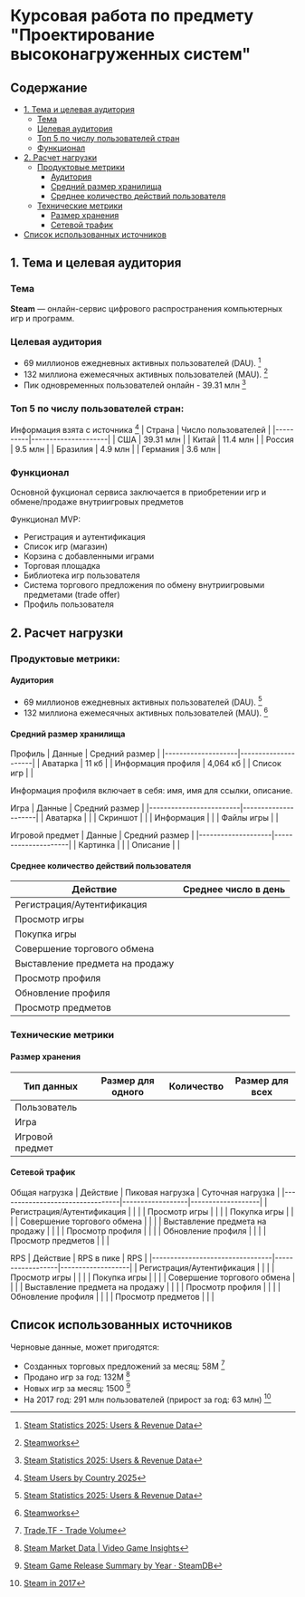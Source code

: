 # Курсовая работа по предмету "Проектирование высоконагруженных систем"

## Содержание
- [1. Тема и целевая аудитория](#1-тема-и-целевая-аудитория)
  - [Тема](#тема)
  - [Целевая аудитория](#целевая-аудитория)
  - [Топ 5 по числу пользователей стран](#топ-5-по-числу-пользователей-стран)
  - [Функционал](#функционал)
- [2. Расчет нагрузки](#2-расчет-нагрузки)
  - [Продуктовые метрики](#продуктовые-метрики)
    - [Аудитория](#аудитория)
    - [Средний размер хранилища](#средний-размер-хранилища)
    - [Среднее количество действий пользователя](#среднее-количество-действий-пользователя)
  - [Технические метрики](#технические-метрики)
    - [Размер хранения](#размер-хранения)
    - [Сетевой трафик](#сетевой-трафик)
- [Список использованных источников](#список-использованных-источников)

## 1. Тема и целевая аудитория

### Тема
  **Steam** — онлайн-сервис цифрового распространения компьютерных игр и программ.

### Целевая аудитория
  - 69 миллионов ежедневных активных пользователей (DAU). [^2]
  - 132 миллиона ежемесячных активных пользователей (MAU). [^1]
  - Пик одновременных пользователей онлайн - 39.31 млн [^2]

### Топ 5 по числу пользователей стран:
  Информация взята с источника [^3]
  | Страна   | Число пользователей |
  |----------|---------------------|
  | США      | 39.31 млн           |
  | Китай    | 11.4 млн            |
  | Россия   | 9.5 млн             |
  | Бразилия | 4.9 млн             |
  | Германия | 3.6 млн             |

### Функционал
 Основной фукционал сервиса заключается в приобретении игр и обмене/продаже внутриигровых предметов

 Функционал MVP:
 - Регистрация и аутентификация
 - Список игр (магазин)
 - Корзина с добавленными играми
 - Торговая площадка
 - Библиотека игр пользователя
 - Система торгового предложения по обмену внутриигровыми предметами (trade offer)
 - Профиль пользователя

## 2. Расчет нагрузки
### Продуктовые метрики:
#### Аудитория
- 69 миллионов ежедневных активных пользователей (DAU). [^2]
- 132 миллиона ежемесячных активных пользователей (MAU). [^1]
#### Средний размер хранилища
Профиль
| Данные             | Средний размер      |
|--------------------|---------------------|
| Аватарка           | 11 кб               |
| Информация профиля | 4,064 кб            |
| Список игр         |                     |

Информация профиля включает в себя: имя, имя для ссылки, описание.

Игра
| Данные                  | Средний размер      |
|-------------------------|---------------------|
| Аватарка                |                     |
| Скриншот                |                     |
| Информация              |                     |
| Файлы игры              |                     |

Игровой предмет
| Данные             | Средний размер      |
|--------------------|---------------------|
| Картинка           |                     |
| Описание           |                     |

#### Среднее количество действий пользователя
| Действие                        | Среднее число в день |
|---------------------------------|----------------------|
| Регистрация/Аутентификация      |                      |
| Просмотр игры                   |                      |
| Покупка игры                    |                      |
| Совершение торгового обмена     |                      |
| Выставление предмета на продажу |                      |
| Просмотр профиля                |                      |
| Обновление профиля              |                      |
| Просмотр предметов              |                      |

### Технические метрики
#### Размер хранения
| Тип данных      | Размер для одного | Количество | Размер для всех |
|-----------------|-------------------|------------|-----------------|
| Пользователь    |                   |            |                 |
| Игра            |                   |            |                 |
| Игровой предмет |                   |            |                 |

#### Сетевой трафик
Общая нагрузка
| Действие                        | Пиковая нагрузка | Суточная нагрузка |
|---------------------------------|------------------|-------------------|
| Регистрация/Аутентификация      |                  |                   |
| Просмотр игры                   |                  |                   |
| Покупка игры                    |                  |                   |
| Совершение торгового обмена     |                  |                   |
| Выставление предмета на продажу |                  |                   |
| Просмотр профиля                |                  |                   |
| Обновление профиля              |                  |                   |
| Просмотр предметов              |                  |                   |

RPS
| Действие                        | RPS в пике       | RPS               |
|---------------------------------|------------------|-------------------|
| Регистрация/Аутентификация      |                  |                   |
| Просмотр игры                   |                  |                   |
| Покупка игры                    |                  |                   |
| Совершение торгового обмена     |                  |                   |
| Выставление предмета на продажу |                  |                   |
| Просмотр профиля                |                  |                   |
| Обновление профиля              |                  |                   |
| Просмотр предметов              |                  |                   |

## Список использованных источников
[^1]: [Steamworks](https://partner.steamgames.com/)
[^2]: [Steam Statistics 2025: Users & Revenue Data](https://www.demandsage.com/steam-statistics/#:~:text=Steam%20has%20132%20million%20monthly%2Ctime%20high%20of%20%2410.8%20billion)
[^3]: [Steam Users by Country 2025](https://worldpopulationreview.com/country-rankings/steam-users-by-country)
[^4]: [Trade.TF - Trade Volume](https://www.trade.tf/volume)
[^5]: [Steam Market Data | Video Game Insights](https://app.sensortower.com/vgi/steam-market-data)
[^6]: [Steam Game Release Summary by Year · SteamDB](https://steamdb.info/stats/releases/)
[^7]: [Steam in 2017](https://media.gdcvault.com/gdc2018/presentations/Steam_in_2017.pdf)

Черновые данные, может пригодятся:
- Созданных торговых предложений за месяц: 58M [^4]
- Продано игр за год: 132М [^5]
- Новых игр за месяц: 1500 [^6]
- На 2017 год: 291 млн пользователей (прирост за год: 63 млн) [^7]
